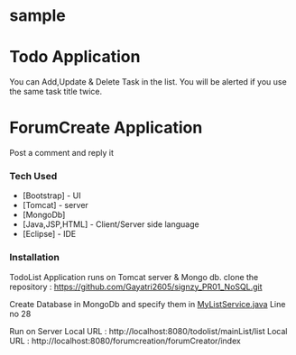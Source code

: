 # sample

# Todo Application
You can Add,Update & Delete Task in the list.
You will be alerted if you use the same task title twice.

# ForumCreate Application
Post a comment and reply it

### Tech Used

* [Bootstrap] - UI
* [Tomcat] - server
* [MongoDb]
* [Java,JSP,HTML] - Client/Server side language
* [Eclipse] - IDE

### Installation

TodoList Application runs on Tomcat server & Mongo db.
clone the repository : https://github.com/Gayatri2605/signzy_PR01_NoSQL.git

Create Database in MongoDb and specify them in [MyListService.java](https://github.com/Gayatri2605/signzy_PR01_NoSQL/blob/master/todolist/src/main/java/com/signzy/todolist/MyListService.java) Line no 28

Run on Server
Local URL : http://localhost:8080/todolist/mainList/list
Local URL : http://localhost:8080/forumcreation/forumCreator/index
